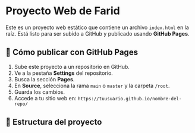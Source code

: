 # Proyecto Web de Farid

Este es un proyecto web estático que contiene un archivo `index.html` en la raíz. Está listo para ser subido a GitHub y publicado usando **GitHub Pages**.

## 🚀 Cómo publicar con GitHub Pages

1. Sube este proyecto a un repositorio en GitHub.
2. Ve a la pestaña **Settings** del repositorio.
3. Busca la sección **Pages**.
4. En **Source**, selecciona la rama `main` o `master` y la carpeta `/root`.
5. Guarda los cambios.
6. Accede a tu sitio web en: `https://tuusuario.github.io/nombre-del-repo/`

## 📁 Estructura del proyecto


